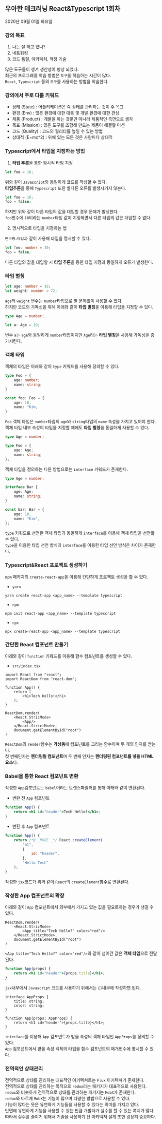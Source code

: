 ## 우아한 테크러닝 React&Typescript 1회차

2020년 09월 01일 화요일

### 강의 목표

1. 나는 잘 하고 있나?
2. 네트워킹
3. 코드 품질, 아키텍처, 적정 기술

많은 도구들이 생겨 생산성이 향상 되었다.<br/>
최근의 프로그래밍 학습 방법은 `도구`를 학습하는 시간이 많다.<br/>
`React`, `Typescript` 등의 `도구`를 사용하는 방법을 학습한다.<br/>

### 강의에서 주로 다룰 키워드

-   상태 (State) : 어플리케이션은 즉 상태를 관리하는 것이 주 목표
-   환경 (Env) : 많은 환경에 대한 대응 및 개발 환경에 대한 관심
-   제품 (Product) : 개발을 하는 것뿐만 아니라 제품적인 측면으로 생각
-   목표 (Mission) : 많은 도구를 조합해 만드는 제품이 해결할 미션
-   코드 (Quality) : 코드의 퀄리티를 높일 수 있는 방법
-   상대적 (E=mc^2) : 위에 있는 모든 것은 사람마다 상대적

### Typescript에서 타입을 지정하는 방법

1. **타입 추론**을 통한 암시적 타임 지정

```typescript
let foo = 10;
```

위와 같이 `Javascript`와 동일하게 코드를 작성할 수 있다.<br/>
**타입추론**을 통해 `Typescript` 또한 별다른 오류를 발생시키지 않는다.<br/>

```typescript
let foo = 10;
foo = false;
```

하지만 위와 같이 다른 타입의 값을 대입할 경우 문제가 발생한다.<br/>
`foo`변수에 `10`이라는 `number`타입 값이 지정되면서 다른 타입의 값은 대입할 수 없다.<br/>

2. 명시적으로 타입을 지정하는 법

`변수명:타입`과 같이 사용해 타입을 명시할 수 있다.<br/>

```typescript
let foo: number = 10;
foo = false;
```

다른 타입의 값을 대입할 시 **타입 추론**을 통한 타입 지정과 동일하게 오류가 발생한다.<br/>

### 타입 별칭

```typescript
let age: number = 10;
let weight: number = 72;
```

`age`와 `weight` 변수는 `number`타입으로 별 문제없이 사용할 수 있다.<br/>
하지만 코드의 가독성을 위해 아래와 같이 **타입 별칭**을 이용해 타입을 지정할 수 있다.<br/>

```typescript
type Age = number;

let a: Age = 10;
```

변수 `a`는 `age`와 동일하게 `number`타입이지만 `Age`라는 **타입 별칭**을 사용해 가독성을 증가시킨다.<br/>

### 객체 타입

객체의 타입은 아래와 같이 `type` 키워드를 사용해 정의할 수 있다.<br/>

```typescript
type Foo = {
    age: number;
    name: string;
}

const foo: Foo = {
    age: 10,
    name: "Kim,
}
```

`Foo` 객체 타입은 `number`타입의 `age`와 `string`타입의 `name` 속성을 가지고 있어야 한다.<br/>
객체 타입 내부 속성의 타입을 지정할 때에도 **타입 별칭**을 동일하게 사용할 수 있다.<br/>

```typescript
type Age = number;

type Foo = {
    age: Age;
    name: string;
};
```

객체 타입을 정의하는 다른 방법으로는 `interface` 키워드가 존재한다.<br/>

```typescript
type Age = number;

interface Bar {
    age: Age;
    name: string;
}

const bar: Bar = {
    age: 10,
    name: "Kim",
};
```

`type` 키워드로 선언한 객체 타입과 동일하게 `interface`를 이용해 객체 타입을 선언할 수 있다.<br/>
`type`을 이용한 타입 선언 방식과 `interface`를 이용한 타입 선언 방식은 차이가 존재한다.<br/>

### Typescript&React 프로젝트 생성하기

`npm` 패키지의 `create-react-app`을 이용해 간단하게 프로젝트 생성을 할 수 있다.<br/>

-   `yarn`

```shell
yarn create react-app <app_name> --template typescript
```

-   `npm`

```shell
npm init react-app <app_name> --template typescript
```

-   `npx`

```shell
npx create-react-app <app_name> --template typescript
```

### 간단한 React 컴포넌트 만들기

아래와 같이 `function` 키워드를 이용해 함수 컴포넌트를 생성할 수 있다.<br/>

-   `src/index.tsx`

```tsx
import React from "react";
import ReactDom from "react-dom";

function App() {
    return (
        <h1>Tech Hello!</h1>
    );
}

ReactDom.render(
    <React.StricMode>
        <App/>
    </React.StrictMode>,
    document.getElementById("root")
)
```

`ReactDom`의 `render`함수는 **가상돔**에 컴포넌트를 그리는 함수이며 두 개의 인자를 받는다.<br/>
첫 번째인자는 **렌더링될 컴포넌트**며 두 번째 인자는 **렌더링된 컴포넌트를 넣을 HTML 요소**다.<br/>

### Babel을 통한 React 컴포넌트 변환

작성한 `App`컴포넌트는 `babel`이라는 트랜스파일러를 통해 아래와 같이 변환된다.<br/>

-   변환 전 `App` 컴포넌트

```jsx
function App() {
    return <h1 id="header">Tech Hello!</h1>;
}
```

-   변환 후 `App` 컴포넌트

```javascript
function App() {
    return /*@__PURE__*/ React.createElement(
        "h1",
        {
            id: "header",
        },
        "Hello Tech"
    );
}
```

작성한 `jsx`코드가 위와 같이 `React`의 `createElement`함수로 변환된다.<br/>

### 작성한 App 컴포넌트의 확장

아래와 같이 `App` 컴포넌트에서 외부에서 가지고 있는 값을 필요로하는 경우가 생길 수 있다.<br/>

```tsx
ReactDom.render(
    <React.StricMode>
        <App title="Tech Hello?" color="red"/>
    </React.StrictMode>,
    document.getElementById("root")
)
```

`<App title="Tech Hello?" color="red"/>`와 같이 넘어간 값은 **객체 타입**으로 전달된다.<br/>

```jsx
function App(props) {
    return <h1 id="header">{props.title}</h1>;
}
```

`jsx`내부에서 `Javascript` 코드를 사용하기 위해서는 `{}`내부에 작성하면 된다.<br/>

```tsx
interface AppProps {
    title: string;
    color: string;
}

function App(props: AppProps) {
    return <h1 id="header">{props.title}</h1>;
}
```

`interface`를 이용해 `App` 컴포넌트가 받을 속성의 객체 타입인 `AppProps`를 정의할 수 있다.<br/>
`App` 컴포넌트에서 받을 속성 객체의 타입을 함수 컴포넌트의 매개변수에 명시할 수 있다.<br/>

### 전역적인 상태관리

전역적으로 상태를 관리하는 대표적인 아키텍쳐로는 `Flux` 아키텍쳐가 존재한다.<br/>
전역적으로 상태를 관리하는 목적으로 `redux`라는 패키지가 대표적으로 사용된다.<br/>
`redux`와 비슷하게 전역적으로 상태를 관리하는 패키지는 `MobX`가 존재한다.<br/>
`redux`와 다르게 `MobX`는 기능이 많으며 다양한 방법으로 사용할 수 있다.<br/>
기능이 많다는 뜻은 유연하게 기능들을 사용할 수 있다는 의미를 가지고 있다.<br/>
반면에 유연하게 기능을 사용할 수 있는 만큼 개발자가 실수를 할 수 있는 여지가 많다.<br/>
따라서 실수를 줄이기 위해서 기술을 사용하기 전 아키텍쳐 설계 또한 굉장히 중요하다.<br/>
